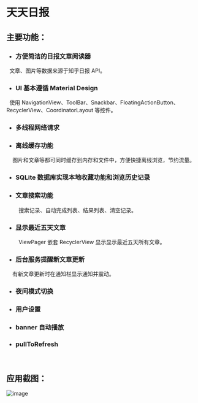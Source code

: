 # 天天日报


## 主要功能：
* ### 方便简洁的日报文章阅读器
     文章、图片等数据来源于知乎日报 API。
* ### UI 基本遵循 Material Design
     使用 NavigationView、ToolBar、Snackbar、FloatingActionButton、RecyclerView、CoordinatorLayout 等控件。
* ### 多线程网络请求
* ### 离线缓存功能
     图片和文章等都可同时缓存到内存和文件中，方便快捷离线浏览，节约流量。
* ### SQLite 数据库实现本地收藏功能和浏览历史记录
* ### 文章搜索功能
     搜索记录、自动完成列表、结果列表、清空记录。
* ### 显示最近五天文章
     ViewPager 嵌套 RecyclerView 显示显示最近五天所有文章。
* ### 后台服务提醒新文章更新
     有新文章更新时在通知栏显示通知并震动。
* ### 夜间模式切换
* ### 用户设置
* ### banner 自动播放
* ### pullToRefresh

    
## 应用截图：

![image](https://github.com/TTTqiu/TDaily/blob/master/GIF/GIF1.gif)
